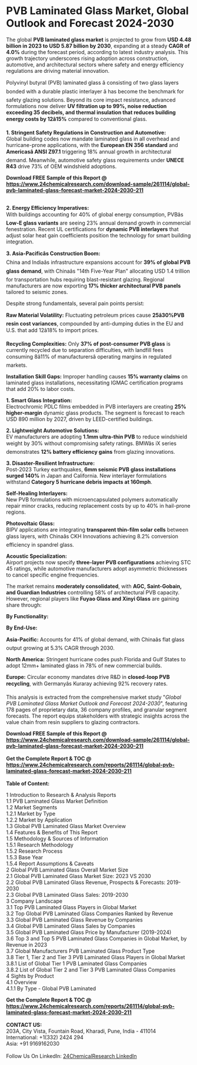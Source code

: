 <h1>PVB Laminated Glass Market, Global Outlook and Forecast 2024-2030</h1><p>The global <strong>PVB laminated glass market</strong> is projected to grow from <strong>USD 4.48 billion in 2023 to USD 5.87 billion by 2030</strong>, expanding at a steady <strong>CAGR of 4.0%</strong> during the forecast period, according to latest industry analysis. This growth trajectory underscores rising adoption across construction, automotive, and architectural sectors where safety and energy efficiency regulations are driving material innovation.</p><p>Polyvinyl butyral (PVB) laminated glass â consisting of two glass layers bonded with a durable plastic interlayer â has become the benchmark for safety glazing solutions. Beyond its core impact resistance, advanced formulations now deliver <strong>UV filtration up to 99%, noise reduction exceeding 35 decibels, and thermal insulation that reduces building energy costs by 12â15%</strong> compared to conventional glass.</p><p><strong>1. Stringent Safety Regulations in Construction and Automotive:</strong><br>
Global building codes now mandate laminated glass in all overhead and hurricane-prone applications, with the <strong>European EN 356 standard</strong> and <strong>Americasâ ANSI Z97.1</strong> triggering 18% annual growth in architectural demand. Meanwhile, automotive safety glass requirements under <strong>UNECE R43</strong> drive 73% of OEM windshield adoptions.</p><div><b>Download FREE Sample of this Report @ 
            <a href="https://www.24chemicalresearch.com/download-sample/261114/global-pvb-laminated-glass-forecast-market-2024-2030-211">
            https://www.24chemicalresearch.com/download-sample/261114/global-pvb-laminated-glass-forecast-market-2024-2030-211</a></b></div><br><p><strong>2. Energy Efficiency Imperatives:</strong><br>
With buildings accounting for 40% of global energy consumption, PVBâs <strong>Low-E glass variants</strong> are seeing 23% annual demand growth in commercial fenestration. Recent UL certifications for <strong>dynamic PVB interlayers</strong> that adjust solar heat gain coefficients position the technology for smart building integration.</p><p><strong>3. Asia-Pacificâs Construction Boom:</strong><br>
China and Indiaâs infrastructure expansions account for <strong>39% of global PVB glass demand</strong>, with Chinaâs "14th Five-Year Plan" allocating USD 1.4 trillion for transportation hubs requiring blast-resistant glazing. Regional manufacturers are now exporting <strong>17% thicker architectural PVB panels</strong> tailored to seismic zones.</p><p>Despite strong fundamentals, several pain points persist:</p><p><strong>Raw Material Volatility:</strong> Fluctuating petroleum prices cause <strong>25â30%PVB resin cost variances</strong>, compounded by anti-dumping duties in the EU and U.S. that add 12â18% to import prices.</p><p><strong>Recycling Complexities:</strong> Only <strong>37% of post-consumer PVB glass</strong> is currently recycled due to separation difficulties, with landfill fees consuming 8â11% of manufacturersâ operating margins in regulated markets.</p><p><strong>Installation Skill Gaps:</strong> Improper handling causes <strong>15% warranty claims</strong> on laminated glass installations, necessitating IGMAC certification programs that add 20% to labor costs.</p><p><strong>1. Smart Glass Integration:</strong><br>
Electrochromic PDLC films embedded in PVB interlayers are creating <strong>25% higher-margin</strong> dynamic glass products. The segment is forecast to reach USD 890 million by 2027, driven by LEED-certified buildings.</p><p><strong>2. Lightweight Automotive Solutions:</strong><br>
EV manufacturers are adopting <strong>1.1mm ultra-thin PVB</strong> to reduce windshield weight by 30% without compromising safety ratings. BMWâs iX series demonstrates <strong>12% battery efficiency gains</strong> from glazing innovations.</p><p><strong>3. Disaster-Resilient Infrastructure:</strong><br>
Post-2023 Turkey earthquakes, <strong>6mm seismic PVB glass installations surged 140%</strong> in Japan and California. New interlayer formulations withstand <strong>Category 5 hurricane debris impacts at 160mph</strong>.</p><p><strong>Self-Healing Interlayers:</strong><br>
	New PVB formulations with microencapsulated polymers automatically repair minor cracks, reducing replacement costs by up to 40% in hail-prone regions.</p><p><strong>Photovoltaic Glass:</strong><br>
	BIPV applications are integrating <strong>transparent thin-film solar cells</strong> between glass layers, with Chinaâs CKH Innovations achieving 8.2% conversion efficiency in spandrel glass.</p><p><strong>Acoustic Specialization:</strong><br>
	Airport projects now specify <strong>three-layer PVB configurations</strong> achieving STC 45 ratings, while automotive manufacturers adopt asymmetric thicknesses to cancel specific engine frequencies.</p><p>The market remains <strong>moderately consolidated</strong>, with <strong>AGC, Saint-Gobain, and Guardian Industries</strong> controlling 58% of architectural PVB capacity. However, regional players like <strong>Fuyao Glass and Xinyi Glass</strong> are gaining share through:</p><p><strong>By Functionality:</strong></p><p><strong>By End-Use:</strong></p><p><strong>Asia-Pacific:</strong> Accounts for 41% of global demand, with Chinaâs flat glass output growing at 5.3% CAGR through 2030.</p><p><strong>North America:</strong> Stringent hurricane codes push Florida and Gulf States to adopt 12mm+ laminated glass in 78% of new commercial builds.</p><p><strong>Europe:</strong> Circular economy mandates drive R&amp;D in <strong>closed-loop PVB recycling</strong>, with Germanyâs Kuraray achieving 92% recovery rates.</p><p>This analysis is extracted from the comprehensive market study "<em>Global PVB Laminated Glass Market Outlook and Forecast 2024-2030</em>", featuring 178 pages of proprietary data, 36 company profiles, and granular segment forecasts. The report equips stakeholders with strategic insights across the value chain from resin suppliers to glazing contractors.</p><div><b>Download FREE Sample of this Report @ 
            <a href="https://www.24chemicalresearch.com/download-sample/261114/global-pvb-laminated-glass-forecast-market-2024-2030-211">
            https://www.24chemicalresearch.com/download-sample/261114/global-pvb-laminated-glass-forecast-market-2024-2030-211</a></b></div><br><div><b>Get the Complete Report & TOC @ 
            <a href="https://www.24chemicalresearch.com/reports/261114/global-pvb-laminated-glass-forecast-market-2024-2030-211">
            https://www.24chemicalresearch.com/reports/261114/global-pvb-laminated-glass-forecast-market-2024-2030-211</a></b></div><br>
            <b>Table of Content:</b><p>1 Introduction to Research & Analysis Reports<br />
    1.1 PVB Laminated Glass Market Definition<br />
    1.2 Market Segments<br />
        1.2.1 Market by Type<br />
        1.2.2 Market by Application<br />
    1.3 Global PVB Laminated Glass Market Overview<br />
    1.4 Features & Benefits of This Report<br />
    1.5 Methodology & Sources of Information<br />
        1.5.1 Research Methodology<br />
        1.5.2 Research Process<br />
        1.5.3 Base Year<br />
        1.5.4 Report Assumptions & Caveats<br />
2 Global PVB Laminated Glass Overall Market Size<br />
    2.1 Global PVB Laminated Glass Market Size: 2023 VS 2030<br />
    2.2 Global PVB Laminated Glass Revenue, Prospects & Forecasts: 2019-2030<br />
    2.3 Global PVB Laminated Glass Sales: 2019-2030<br />
3 Company Landscape<br />
    3.1 Top PVB Laminated Glass Players in Global Market<br />
    3.2 Top Global PVB Laminated Glass Companies Ranked by Revenue<br />
    3.3 Global PVB Laminated Glass Revenue by Companies<br />
    3.4 Global PVB Laminated Glass Sales by Companies<br />
    3.5 Global PVB Laminated Glass Price by Manufacturer (2019-2024)<br />
    3.6 Top 3 and Top 5 PVB Laminated Glass Companies in Global Market, by Revenue in 2023<br />
    3.7 Global Manufacturers PVB Laminated Glass Product Type<br />
    3.8 Tier 1, Tier 2 and Tier 3 PVB Laminated Glass Players in Global Market<br />
        3.8.1 List of Global Tier 1 PVB Laminated Glass Companies<br />
        3.8.2 List of Global Tier 2 and Tier 3 PVB Laminated Glass Companies<br />
4 Sights by Product<br />
    4.1 Overview<br />
        4.1.1 By Type - Global PVB Laminated</p><div><b>Get the Complete Report & TOC @ 
            <a href="https://www.24chemicalresearch.com/reports/261114/global-pvb-laminated-glass-forecast-market-2024-2030-211">
            https://www.24chemicalresearch.com/reports/261114/global-pvb-laminated-glass-forecast-market-2024-2030-211</a></b></div><br><b>CONTACT US:</b><br>
            203A, City Vista, Fountain Road, Kharadi, Pune, India - 411014<br>
            International: +1(332) 2424 294<br>
            Asia: +91 9169162030 <br><br>
            Follow Us On LinkedIn: <a href="https://www.linkedin.com/company/24chemicalresearch/">24ChemicalResearch LinkedIn</a>
